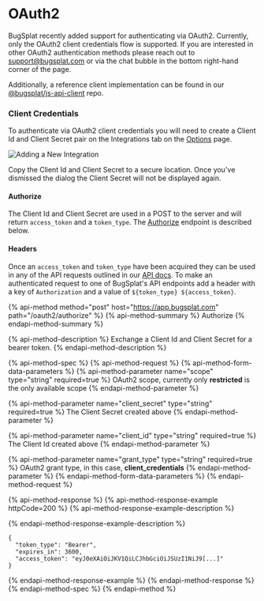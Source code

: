 # OAuth2

BugSplat recently added support for authenticating via OAuth2. Currently, only the OAuth2 client credentials flow is supported. If you are interested in other OAuth2 authentication methods please reach out to [support@bugsplat.com](mailto:support@bugsplat.com) or via the chat bubble in the bottom right-hand corner of the page.

Additionally, a reference client implementation can be found in our [@bugsplat/js-api-client](https://github.com/BugSplat-Git/bugsplat-js-api-client/blob/1ebf36453d275ed62d6e5a4bb4249ef17efbc929/src/common/client/oauth-client-credentials-api-client/oauth-client-credentials-api-client.ts) repo.

### Client Credentials

To authenticate via OAuth2 client credentials you will need to create a Client Id and Client Secret pair on the Integrations tab on the [Options](https://app.bugsplat.com/v2/options?tab=integrations) page.

![Adding a New Integration](../../../.gitbook/assets/integration.gif)

Copy the Client Id and Client Secret to a secure location. Once you've dismissed the dialog the Client Secret will not be displayed again.

#### Authorize

The Client Id and Client Secret are used in a POST to the server and will return `access_token` and a `token_type`. The [Authorize](oauth2.md#authorize-1) endpoint is described below.

#### Headers

Once an `access_token` and `token_type` have been acquired they can be used in any of the API requests outlined in our [API docs](api.md). To make an authenticated request to one of BugSplat's API endpoints add a header with a key of `Authorization` and a value of `${token_type} ${access_token}`.

{% api-method method="post" host="https://app.bugsplat.com" path="/oauth2/authorize" %}
{% api-method-summary %}
Authorize
{% endapi-method-summary %}

{% api-method-description %}
Exchange a Client Id and Client Secret for a bearer token.
{% endapi-method-description %}

{% api-method-spec %}
{% api-method-request %}
{% api-method-form-data-parameters %}
{% api-method-parameter name="scope" type="string" required=true %}
OAuth2 scope, currently only **restricted** is the only available scope
{% endapi-method-parameter %}

{% api-method-parameter name="client\_secret" type="string" required=true %}
The Client Secret created above
{% endapi-method-parameter %}

{% api-method-parameter name="client\_id" type="string" required=true %}
The Client Id created above
{% endapi-method-parameter %}

{% api-method-parameter name="grant\_type" type="string" required=true %}
OAuth2 grant type, in this case, **client\_credentials**
{% endapi-method-parameter %}
{% endapi-method-form-data-parameters %}
{% endapi-method-request %}

{% api-method-response %}
{% api-method-response-example httpCode=200 %}
{% api-method-response-example-description %}

{% endapi-method-response-example-description %}

```
{
  "token_type": "Bearer",
  "expires_in": 3600,
  "access_token": "eyJ0eXAiOiJKV1QiLCJhbGciOiJSUzI1NiJ9[...]"
}
```
{% endapi-method-response-example %}
{% endapi-method-response %}
{% endapi-method-spec %}
{% endapi-method %}

